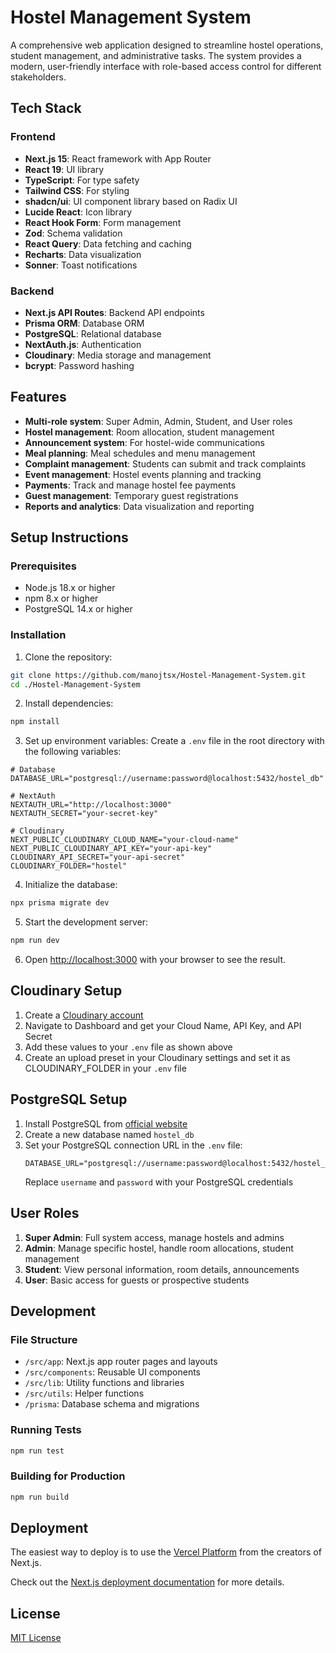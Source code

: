 # Hostel Management System

A comprehensive web application designed to streamline hostel operations, student management, and administrative tasks. The system provides a modern, user-friendly interface with role-based access control for different stakeholders.

## Tech Stack

### Frontend
- **Next.js 15**: React framework with App Router
- **React 19**: UI library
- **TypeScript**: For type safety
- **Tailwind CSS**: For styling
- **shadcn/ui**: UI component library based on Radix UI
- **Lucide React**: Icon library
- **React Hook Form**: Form management
- **Zod**: Schema validation
- **React Query**: Data fetching and caching
- **Recharts**: Data visualization
- **Sonner**: Toast notifications

### Backend
- **Next.js API Routes**: Backend API endpoints
- **Prisma ORM**: Database ORM
- **PostgreSQL**: Relational database
- **NextAuth.js**: Authentication
- **Cloudinary**: Media storage and management
- **bcrypt**: Password hashing

## Features

- **Multi-role system**: Super Admin, Admin, Student, and User roles
- **Hostel management**: Room allocation, student management
- **Announcement system**: For hostel-wide communications
- **Meal planning**: Meal schedules and menu management
- **Complaint management**: Students can submit and track complaints
- **Event management**: Hostel events planning and tracking
- **Payments**: Track and manage hostel fee payments
- **Guest management**: Temporary guest registrations
- **Reports and analytics**: Data visualization and reporting

## Setup Instructions

### Prerequisites
- Node.js 18.x or higher
- npm 8.x or higher
- PostgreSQL 14.x or higher

### Installation

1. Clone the repository:
```bash
git clone https://github.com/manojtsx/Hostel-Management-System.git
cd ./Hostel-Management-System
```

2. Install dependencies:
```bash
npm install
```

3. Set up environment variables:
Create a `.env` file in the root directory with the following variables:

```
# Database
DATABASE_URL="postgresql://username:password@localhost:5432/hostel_db"

# NextAuth
NEXTAUTH_URL="http://localhost:3000"
NEXTAUTH_SECRET="your-secret-key"

# Cloudinary
NEXT_PUBLIC_CLOUDINARY_CLOUD_NAME="your-cloud-name"
NEXT_PUBLIC_CLOUDINARY_API_KEY="your-api-key"
CLOUDINARY_API_SECRET="your-api-secret"
CLOUDINARY_FOLDER="hostel"
```

4. Initialize the database:
```bash
npx prisma migrate dev
```

5. Start the development server:
```bash
npm run dev
```

6. Open [http://localhost:3000](http://localhost:3000) with your browser to see the result.

## Cloudinary Setup

1. Create a [Cloudinary account](https://cloudinary.com/users/register/free)
2. Navigate to Dashboard and get your Cloud Name, API Key, and API Secret
3. Add these values to your `.env` file as shown above
4. Create an upload preset in your Cloudinary settings and set it as CLOUDINARY_FOLDER in your `.env` file

## PostgreSQL Setup

1. Install PostgreSQL from [official website](https://www.postgresql.org/download/)
2. Create a new database named `hostel_db`
3. Set your PostgreSQL connection URL in the `.env` file:
   ```
   DATABASE_URL="postgresql://username:password@localhost:5432/hostel_db"
   ```
   Replace `username` and `password` with your PostgreSQL credentials

## User Roles

1. **Super Admin**: Full system access, manage hostels and admins
2. **Admin**: Manage specific hostel, handle room allocations, student management
3. **Student**: View personal information, room details, announcements
4. **User**: Basic access for guests or prospective students

## Development

### File Structure
- `/src/app`: Next.js app router pages and layouts
- `/src/components`: Reusable UI components
- `/src/lib`: Utility functions and libraries
- `/src/utils`: Helper functions
- `/prisma`: Database schema and migrations

### Running Tests
```bash
npm run test
```

### Building for Production
```bash
npm run build
```

## Deployment

The easiest way to deploy is to use the [Vercel Platform](https://vercel.com/new) from the creators of Next.js.

Check out the [Next.js deployment documentation](https://nextjs.org/docs/app/building-your-application/deploying) for more details.

## License

[MIT License](LICENSE)

